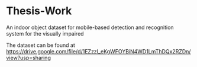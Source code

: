 # Thesis-Work
An indoor object dataset for mobile-based detection and recognition system for the visually impaired

The dataset can be found at https://drive.google.com/file/d/1EZzzI_eKgWFOYBiN4WD1LmThDQx2RZDn/view?usp=sharing 
